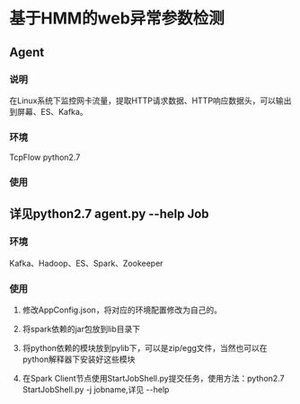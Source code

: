 基于HMM的web异常参数检测
====
Agent
---
### 说明
在Linux系统下监控网卡流量，提取HTTP请求数据、HTTP响应数据头，可以输出到屏幕、ES、Kafka。
### 环境
TcpFlow
python2.7
### 使用
详见python2.7 agent.py --help
Job
---
### 环境
Kafka、Hadoop、ES、Spark、Zookeeper
### 使用
1. 修改AppConfig.json，将对应的环境配置修改为自己的。

2. 将spark依赖的jar包放到lib目录下

3. 将python依赖的模块放到pylib下，可以是zip/egg文件，当然也可以在python解释器下安装好这些模块

4. 在Spark Client节点使用StartJobShell.py提交任务，使用方法：python2.7 StartJobShell.py -j jobname,详见 --help

